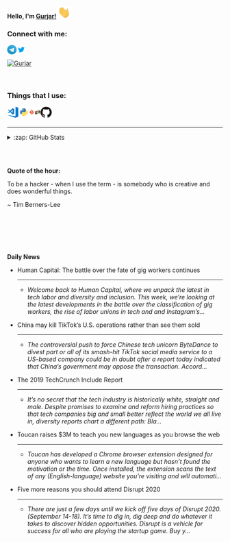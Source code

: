 #### Hello, I'm [Gurjar!](https://GurjarKing.github.io) <img src="https://raw.githubusercontent.com/ABSphreak/ABSphreak/master/gifs/Hi.gif" width="30px"></h2>


### Connect with me:

[<img align="left" alt="Gurjar | Telegram" width="22px" src="https://raw.githubusercontent.com/github/explore/80688e429a7d4ef2fca1e82350fe8e3517d3494d/topics/telegram/telegram.png" />][Telegram]
[<img align="left" alt="Gurjar | Twitter" width="22px" src="https://raw.githubusercontent.com/github/explore/80688e429a7d4ef2fca1e82350fe8e3517d3494d/topics/twitter/twitter.png" />][Twitter]
<br >
<br >
<a href="https://github.com/GurjarKing"><img src="https://komarev.com/ghpvc/?username=GurjarKing" alt="Gurjar" /></a> <br />
<br />
<br />
<!-- <br >

![](https://visitor-badge.glitch.me/badge?page_id=GurjarKing)

<br /> -->

### Things that I use:

[<img align="left" alt="Visual Studio Code" width="26px" src="https://raw.githubusercontent.com/github/explore/80688e429a7d4ef2fca1e82350fe8e3517d3494d/topics/visual-studio-code/visual-studio-code.png" />][VSCode]
[<img align="left" alt="Python" width="26px" src="https://raw.githubusercontent.com/github/explore/80688e429a7d4ef2fca1e82350fe8e3517d3494d/topics/python/python.png" />][Python]
[<img align="left" alt="Git" width="26px" src="https://raw.githubusercontent.com/github/explore/80688e429a7d4ef2fca1e82350fe8e3517d3494d/topics/git/git.png" />][Git]
[<img align="left" alt="GitHub" width="26px" src="https://raw.githubusercontent.com/github/explore/78df643247d429f6cc873026c0622819ad797942/topics/github/github.png" />][Github]

<br />
<br />

---
<details>
  <summary>:zap: GitHub Stats</summary>

<img align="left" alt="Gurjar's Github Stats" src="https://github-readme-stats.vercel.app/api?username=GurjarKing&show_icons=true&hide_border=true&count_private=true&include_all_commit=true&theme=algolia" />

</details>

<!-- ### 🔔 My latest tweet
<a href="https://twitter.com/Gurjar_King43" target="_blank">
	<img src="https://github.com/GurjarKing/GurjarKing/raw/master/tweet.png" width="70%" align="center" alt="Click to view on Twitter" title="My latest tweet, as an image"/>
</a> -->
<br>

<pre>

</pre>

**Quote of the hour:**

To be a hacker - when I use the term - is somebody who is creative and does wonderful things.

~ Tim Berners-Lee
<pre>

</pre>
<br>
<pre>


</pre>
<strong>Daily News</strong>
  
  - Human Capital: The battle over the fate of gig workers continues
     <hr/>
     
      - *Welcome back to Human Capital, where we unpack the latest in tech labor and diversity and inclusion. This week, we’re looking at the latest developments in the battle over the classification of gig workers, the rise of labor unions in tech and and Instagram’s…*
     
  - China may kill TikTok’s U.S. operations rather than see them sold
      <hr/>
      
      - *The controversial push to force Chinese tech unicorn ByteDance to divest part or all of its smash-hit TikTok social media service to a US-based company could be in doubt after a report today indicated that China’s government may oppose the transaction. Accord…*
      
  - The 2019 TechCrunch Include Report
      <hr/>
      
      - *It’s no secret that the tech industry is historically white, straight and male. Despite promises to examine and reform hiring practices so that tech companies big and small better reflect the world we all live in, diversity reports chart a different path: Bla…*
      
  - Toucan raises $3M to teach you new languages as you browse the web
      <hr/>
      
      - *Toucan has developed a Chrome browser extension designed for anyone who wants to learn a new language but hasn’t found the motivation or the time. Once installed, the extension scans the text of any (English-language) website you’re visiting and will automati…*
       
  - Five more reasons you should attend Disrupt 2020
      <hr/>
       
       - *There are just a few days until we kick off five days of Disrupt 2020. (September 14-18). It’s time to dig in, dig deep and do whatever it takes to discover hidden opportunities. Disrupt is a vehicle for success for all who are playing the startup game. Buy y…*
      

<br />

[VSCode]: https://code.visualstudio.com/
[Python]: https://www.python.org/
[Git]: https://git-scm.com/
[Github]: https://github.com/
[Telegram]: https://t.me/Gurjar_King/
[Twitter]: https://twitter.com/Gurjar_King43/
